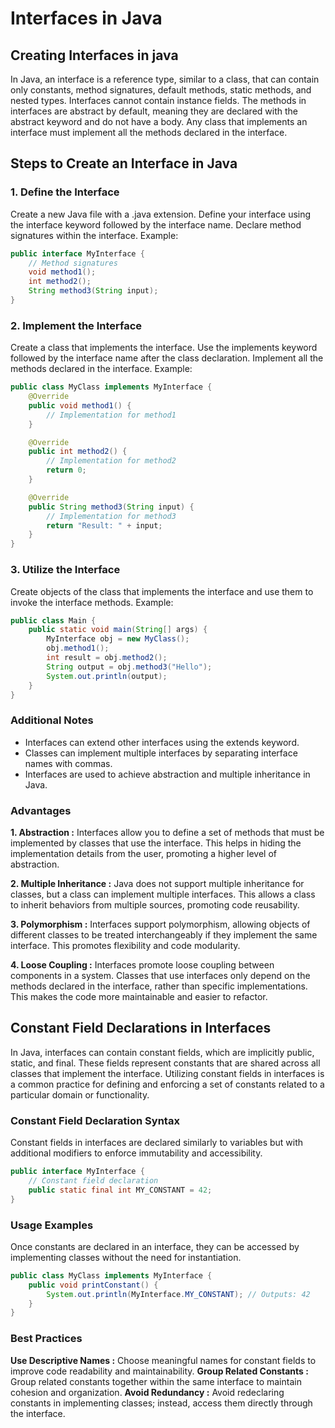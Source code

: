 # Interfaces in Java
## Creating Interfaces in java
In Java, an interface is a reference type, similar to a class, that can contain only constants, method signatures, default methods, static methods, and nested types. Interfaces cannot contain instance fields. The methods in interfaces are abstract by default, meaning they are declared with the abstract keyword and do not have a body. Any class that implements an interface must implement all the methods declared in the interface.

## Steps to Create an Interface in Java
### 1. Define the Interface
Create a new Java file with a .java extension. Define your interface using the interface keyword followed by the interface name. Declare method signatures within the interface. Example:

```java
public interface MyInterface {
    // Method signatures
    void method1();
    int method2();
    String method3(String input);
}
```
### 2. Implement the Interface
Create a class that implements the interface. Use the implements keyword followed by the interface name after the class declaration. Implement all the methods declared in the interface. Example:
```java
public class MyClass implements MyInterface {
    @Override
    public void method1() {
        // Implementation for method1
    }

    @Override
    public int method2() {
        // Implementation for method2
        return 0;
    }

    @Override
    public String method3(String input) {
        // Implementation for method3
        return "Result: " + input;
    }
}
```
### 3. Utilize the Interface
Create objects of the class that implements the interface and use them to invoke the interface methods. Example:

```java
public class Main {
    public static void main(String[] args) {
        MyInterface obj = new MyClass();
        obj.method1();
        int result = obj.method2();
        String output = obj.method3("Hello");
        System.out.println(output);
    }
}
```
### Additional Notes
- Interfaces can extend other interfaces using the extends keyword.
- Classes can implement multiple interfaces by separating interface names with commas.
- Interfaces are used to achieve abstraction and multiple inheritance in Java.
### Advantages
**1. Abstraction :** Interfaces allow you to define a set of methods that must be implemented by classes that use the interface. This helps in hiding the implementation details from the user, promoting a higher level of abstraction.

**2. Multiple Inheritance :** Java does not support multiple inheritance for classes, but a class can implement multiple interfaces. This allows a class to inherit behaviors from multiple sources, promoting code reusability.

**3. Polymorphism :** Interfaces support polymorphism, allowing objects of different classes to be treated interchangeably if they implement the same interface. This promotes flexibility and code modularity.

**4. Loose Coupling :** Interfaces promote loose coupling between components in a system. Classes that use interfaces only depend on the methods declared in the interface, rather than specific implementations. This makes the code more maintainable and easier to refactor.
## Constant Field Declarations in Interfaces
In Java, interfaces can contain constant fields, which are implicitly public, static, and final. These fields represent constants that are shared across all classes that implement the interface. Utilizing constant fields in interfaces is a common practice for defining and enforcing a set of constants related to a particular domain or functionality.
### Constant Field Declaration Syntax
Constant fields in interfaces are declared similarly to variables but with additional modifiers to enforce immutability and accessibility.

```java
public interface MyInterface {
    // Constant field declaration
    public static final int MY_CONSTANT = 42;
}
```
### Usage Examples
Once constants are declared in an interface, they can be accessed by implementing classes without the need for instantiation.

```java
public class MyClass implements MyInterface {
    public void printConstant() {
        System.out.println(MyInterface.MY_CONSTANT); // Outputs: 42
    }
}
```
### Best Practices
**Use Descriptive Names :** Choose meaningful names for constant fields to improve code readability and maintainability.
**Group Related Constants :** Group related constants together within the same interface to maintain cohesion and organization.
**Avoid Redundancy :** Avoid redeclaring constants in implementing classes; instead, access them directly through the interface.
